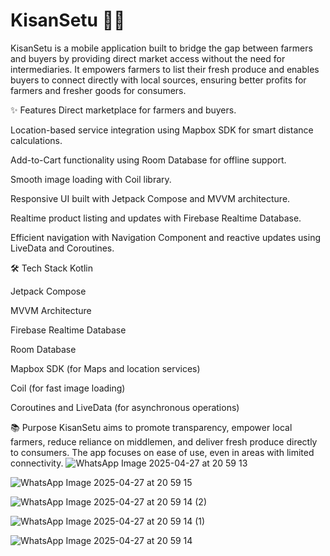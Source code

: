 # KisanSetu 🚜📱

KisanSetu is a mobile application built to bridge the gap between farmers and buyers by providing direct market access without the need for intermediaries. It empowers farmers to list their fresh produce and enables buyers to connect directly with local sources, ensuring better profits for farmers and fresher goods for consumers.

✨ Features
Direct marketplace for farmers and buyers.

Location-based service integration using Mapbox SDK for smart distance calculations.

Add-to-Cart functionality using Room Database for offline support.

Smooth image loading with Coil library.

Responsive UI built with Jetpack Compose and MVVM architecture.

Realtime product listing and updates with Firebase Realtime Database.

Efficient navigation with Navigation Component and reactive updates using LiveData and Coroutines.

🛠️ Tech Stack
Kotlin

Jetpack Compose

MVVM Architecture

Firebase Realtime Database

Room Database

Mapbox SDK (for Maps and location services)

Coil (for fast image loading)

Coroutines and LiveData (for asynchronous operations)

📚 Purpose
KisanSetu aims to promote transparency, empower local farmers, reduce reliance on middlemen, and deliver fresh produce directly to consumers. The app focuses on ease of use, even in areas with limited connectivity.
![WhatsApp Image 2025-04-27 at 20 59 13](https://github.com/user-attachments/assets/c6ec6b84-23a2-47f5-aea7-8efdc8ea4373)

![WhatsApp Image 2025-04-27 at 20 59 15](https://github.com/user-attachments/assets/583be5ce-6347-4c11-9763-fbc6cd21c9ff)

![WhatsApp Image 2025-04-27 at 20 59 14 (2)](https://github.com/user-attachments/assets/5770a3ef-bf41-494e-b53f-faa983653449)


![WhatsApp Image 2025-04-27 at 20 59 14 (1)](https://github.com/user-attachments/assets/5431842e-d78e-4d13-93d7-ad523acfe1c3)

![WhatsApp Image 2025-04-27 at 20 59 14](https://github.com/user-attachments/assets/00684dde-b618-456e-873a-38e21c9a41fc)


